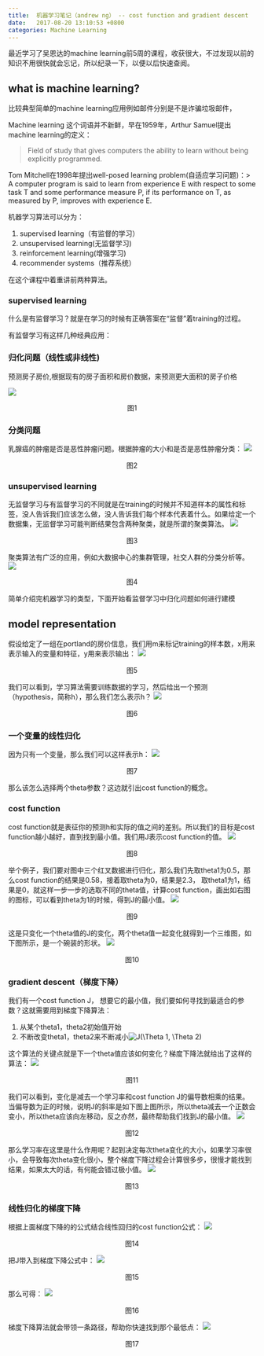 ```yaml
---
title:  机器学习笔记（andrew ng） -- cost function and gradient descent
date:   2017-08-20 13:10:53 +0800
categories: Machine Learning
---
```


最近学习了吴恩达的machine learning前5周的课程，收获很大，不过发现以前的知识不用很快就会忘记，所以纪录一下，以便以后快速查阅。

## what is machine learning?
比较典型简单的machine learning应用例如邮件分别是不是诈骗垃圾邮件，

Machine learning 这个词语并不新鲜，早在1959年，Arthur Samuel提出machine learning的定义：
 > Field of study that gives computers the ability to learn without being explicitly programmed. 

 Tom Mitchell在1998年提出well-posed learning problem(自适应学习问题)：> A computer program is said to learn from experience E with respect to some task T and some performance measure P, if its performance on T, as measured by P, improves with experience E. 


机器学习算法可以分为：
 1. supervised learning（有监督的学习）
 2. unsupervised learning(无监督学习)
 3. reinforcement learning(增强学习)
 4. recommender systems（推荐系统）

在这个课程中着重讲前两种算法。

### supervised learning
什么是有监督学习？就是在学习的时候有正确答案在“监督”着training的过程。

有监督学习有这样几种经典应用：

### 归化问题（线性或非线性)
预测房子房价,根据现有的房子面积和房价数据，来预测更大面积的房子价格

![](/images/ml_week1/1.png)
<center>图1</center>

### 分类问题
乳腺癌的肿瘤是否是恶性肿瘤问题。根据肿瘤的大小和是否是恶性肿瘤分类：
 ![](/images/ml_week1/2.png)
<center>图2</center>

### unsupervised learning
无监督学习与有监督学习的不同就是在training的时候并不知道样本的属性和标签，没人告诉我们应该怎么做，没人告诉我们每个样本代表着什么。如果给定一个数据集，无监督学习可能判断结果包含两种聚类，就是所谓的聚类算法。
 ![](/images/ml_week1/3.png)
<center>图3</center>

聚类算法有广泛的应用，例如大数据中心的集群管理，社交人群的分类分析等。
 ![](/images/ml_week1/4.png)
<center>图4</center>


简单介绍完机器学习的类型，下面开始看监督学习中归化问题如何进行建模

## model representation
假设给定了一组在portland的房价信息，我们用m来标记training的样本数，x用来表示输入的变量和特征，y用来表示输出：
 ![](/images/ml_week1/5.png)
<center>图5</center>

我们可以看到，学习算法需要训练数据的学习，然后给出一个预测（hypothesis，简称h），那么我们怎么表示h？
 ![](/images/ml_week1/6.png)
<center>图6</center>

### 一个变量的线性归化
因为只有一个变量，那么我们可以这样表示h：
 ![](/images/ml_week1/7.png)
<center>图7</center>

那么该怎么选择两个theta参数？这边就引出cost function的概念。

### cost function
cost function就是表征你的预测h和实际的值之间的差别。所以我们的目标是cost function越小越好，直到找到最小值。我们用J表示cost function的值。
 ![](/images/ml_week1/8.png)
<center>图8</center>

举个例子，我们要对图中三个红叉数据进行归化，那么我们先取theta1为0.5，那么cost function的结果是0.58，接着取theta为0，结果是2.3， 取theta1为1，结果是0，就这样一步一步的选取不同的theta值，计算cost function，画出如右图的图标，可以看到theta为1的时候，得到J的最小值。
 ![](/images/ml_week1/9.png)
<center>图9</center>

这是只变化一个theta值的J的变化，两个theta值一起变化就得到一个三维图，如下图所示，是一个碗装的形状。
 ![](/images/ml_week1/10.png)
<center>图10</center>

### gradient descent（梯度下降）
我们有一个cost function J， 想要它的最小值，我们要如何寻找到最适合的参数？这就需要用到梯度下降算法：
1. 从某个theta1，theta2初始值开始
2. 不断改变theta1，theta2来不断减小<img src="https://latex.codecogs.com/png.latex?J(\Theta&space;1,&space;\Theta&space;2)" title="J(\Theta 1, \Theta 2)" />

这个算法的关键点就是下一个theta值应该如何变化？梯度下降法就给出了这样的算法：
 ![](/images/ml_week1/11.png)
<center>图11</center>

我们可以看到，变化是减去一个学习率和cost function J的偏导数相乘的结果。当偏导数为正的时候，说明J的斜率是如下图上图所示，所以theta减去一个正数会变小，所以theta应该向左移动，反之亦然，最终帮助我们找到J的最小值。
 ![](/images/ml_week1/12.png)
<center>图12</center>


那么学习率在这里是什么作用呢？起到决定每次theta变化的大小，如果学习率很小，会导致每次theta变化很小，整个梯度下降过程会计算很多步，很慢才能找到结果，如果太大的话，有何能会错过极小值。
 ![](/images/ml_week1/13.png)
<center>图13</center>


### 线性归化的梯度下降
根据上面梯度下降的的公式结合线性回归的cost function公式：
 ![](/images/ml_week1/14.png)
<center>图14</center>

把J带入到梯度下降公式中：
 ![](/images/ml_week1/15.png)
<center>图15</center>

那么可得：
 ![](/images/ml_week1/16.png)
<center>图16</center>

梯度下降算法就会带领一条路径，帮助你快速找到那个最低点：
 ![](/images/ml_week1/17.png)
<center>图17</center>
